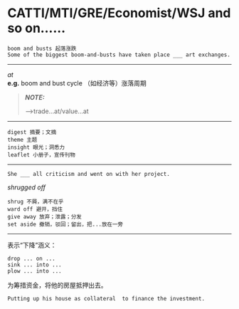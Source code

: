 # CATTI/MTI/GRE/Economist/WSJ and so on……
    boom and busts 起落涨跌    
    Some of the biggest boom-and-busts have taken place ___ art exchanges.
   ---
   $at$ <br> **e.g.**
   boom and bust cycle （如经济等）涨落周期
   > **_NOTE:_**
   ><!--> -->trade...at/value...at
   >    
   ---
   
    digest 摘要；文摘
    theme 主题
    insight 眼光；洞悉力
    leaflet 小册子，宣传刊物
    
   ---
    
    She ___ all criticism and went on with her project.
   $shrugged$ $off$
   
    shrug 不屑，满不在乎
    ward off 避开，挡住
    give away 放弃；泄露；分发
    set aside 撤销，驳回；留出，把...放在一旁
   ---
   表示“下降”涵义：
   
    drop ... on ...
    sink ... into ...
    plow ... into ...
   
   为筹措资金，将他的房屋抵押出去。
   
    Putting up his house as collateral  to finance the investment.
